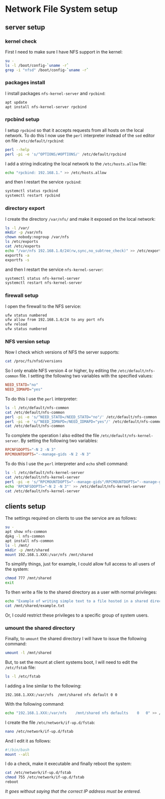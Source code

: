 # Network File System setup

## server setup

### kernel check

First I need to make sure I have NFS support in the kernel:

```bash
su -
ls -l /boot/config-`uname -r`
grep -i "nfsd" /boot/config-`uname -r`
```

### packages install

I install packages `nfs-kernel-server` and `rpcbind`:

```bash
apt update
apt install nfs-kernel-server rpcbind
```

### rpcbind setup

I setup `rpcbind` so that it accepts requests from all hosts on the local network.
To do this I now use the `perl` interpreter instead of the `sed` editor on file `/etc/default/rpcbind`:

```bash
perl --help
perl -pi -e 's/^OPTIONS/#OPTIONS/' /etc/default/rpcbind
```

I add a string indicating the local network to the `/etc/hosts.allow` file:

```bash
echo "rpcbind: 192.168.1." >> /etc/hosts.allow
```

and then I restart the service `rpcbind`:

```bash
systemctl status rpcbind
systemctl restart rpcbind
```

### directory export

I create the directory `/var/nfs/` and make it exposed on the local network:

```bash
ls -l /var/
mkdir -p /var/nfs
chown nobody:nogroup /var/nfs
ls /etc/exports
cat /etc/exports
echo "/var/nfs 192.168.1.0/24(rw,sync,no_subtree_check)" >> /etc/exports
exportfs -a
exportfs -s
```

and then I restart the service `nfs-kernel-server`:

```bash
systemctl status nfs-kernel-server
systemctl restart nfs-kernel-server
```

### firewall setup

I open the firewall to the NFS service:

```bash
ufw status numbered
ufw allow from 192.168.1.0/24 to any port nfs
ufw reload
ufw status numbered
```

### NFS version setup

Now I check which versions of NFS the server supports:

```bash
cat /proc/fs/nfsd/versions
```

So I only enable NFS version 4 or higher, by editing the `/etc/default/nfs-common` file.
I setting the following two variables with the specified values:

```conf
NEED_STATD="no"
NEED_IDMAPD="yes"
```

To do this I use the `perl` interpreter:

```bash
ls -l /etc/default/nfs-common
cat /etc/default/nfs-common
perl -pi -e 's/^NEED_STATD=/NEED_STATD="no"/' /etc/default/nfs-common
perl -pi -e 's/^NEED_IDMAPD=/NEED_IDMAPD="yes"/' /etc/default/nfs-common
cat /etc/default/nfs-common
```

To complete the operation I also edited the file `/etc/default/nfs-kernel-server`.
By setting the following two variables:

```conf
RPCNFSDOPTS="-N 2 -N 3"
RPCMOUNTDOPTS="--manage-gids -N 2 -N 3"
```

To do this I use the `perl` interpreter and `echo` shell command:

```bash
ls -l /etc/default/nfs-kernel-server
cat /etc/default/nfs-kernel-server
perl -pi -e 's/^RPCMOUNTDOPTS="--manage-gids"/RPCMOUNTDOPTS="--manage-gids -N 2 -N 3"/' /etc/default/nfs-kernel-server
echo 'RPCNFSDOPTS="-N 2 -N 3"' >> /etc/default/nfs-kernel-server
cat /etc/default/nfs-kernel-server
```

## clients setup

The settings required on clients to use the service are as follows:

```bash
su -
apt show nfs-common
dpkg -l nfs-common
apt install nfs-common
ls -l /mnt/
mkdir -p /mnt/shared
mount 192.168.1.XXX:/var/nfs /mnt/shared
```

To simplify things, just for example, I could allow full access to all users of the system:

```bash
chmod 777 /mnt/shared
exit
```

To then write a file to the shared directory as a user with normal privileges:

```bash
echo "Example of writing simple text to a file hosted in a shared directory using NFS." > /mnt/shared/example.txt
cat /mnt/shared/example.txt
```

Or, I could restrict these privileges to a specific group of system users.

### umount the shared directory

Finally, to `umount` the shared directory I will have to issue the following command:

```bash
umount -l /mnt/shared
```

But, to set the mount at client systems boot, I will need to edit the `/etc/fstab` file: 

```bash
ls -l /etc/fstab
```

I adding a line similar to the following:

```text
192.168.1.XXX:/var/nfs  /mnt/shared nfs default 0 0
```

With the following command:

```bash
echo "192.168.1.XXX:/var/nfs	/mnt/shared	nfs	defaults	0	0" >> /etc/fstab
```

I create the file `/etc/network/if-up.d/fstab`:


```bash
nano /etc/network/if-up.d/fstab
```

And I edit it as follows:

```bash
#!/bin/bash
mount --all
```

I do a check, make it executable and finally reboot the system:

```bash
cat /etc/network/if-up.d/fstab
chmod 755 /etc/network/if-up.d/fstab
reboot
```

*It goes without saying that the correct IP address must be entered.*
